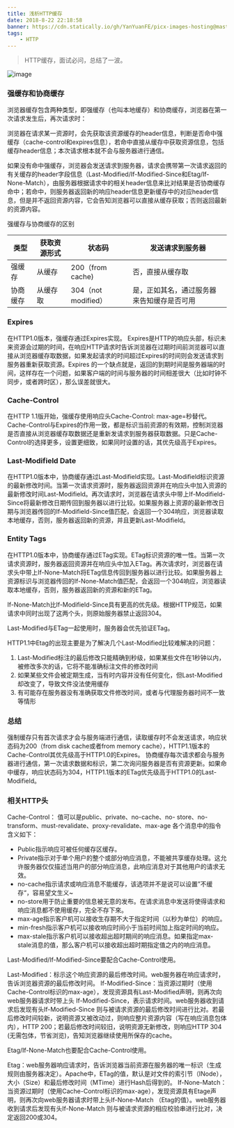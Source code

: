 ```yaml
---
title: 浅析HTTP缓存
date: 2018-8-22 22:18:58
banner: https://cdn.statically.io/gh/YanYuanFE/picx-images-hosting@master/20231128/photo-1462331940025-496dfbfc7564.31axm51pcfm0.webp
tags:
	- HTTP
---
```

> HTTP缓存，面试必问，总结了一波。

![image](https://cdn.statically.io/gh/YanYuanFE/picx-images-hosting@master/20231128/photo-1462331940025-496dfbfc7564.31axm51pcfm0.webp)

<!--more-->

### 强缓存和协商缓存
浏览器缓存包含两种类型，即强缓存（也叫本地缓存）和协商缓存，浏览器在第一次请求发生后，再次请求时：

浏览器在请求某一资源时，会先获取该资源缓存的header信息，判断是否命中强缓存（cache-control和expires信息），若命中直接从缓存中获取资源信息，包括缓存header信息；本次请求根本就不会与服务器进行通信。

如果没有命中强缓存，浏览器会发送请求到服务器，请求会携带第一次请求返回的有关缓存的header字段信息（Last-Modified/If-Modified-Since和Etag/If-None-Match），由服务器根据请求中的相关header信息来比对结果是否协商缓存命中；若命中，则服务器返回新的响应header信息更新缓存中的对应header信息，但是并不返回资源内容，它会告知浏览器可以直接从缓存获取；否则返回最新的资源内容。

强缓存与协商缓存的区别


 类型 | 获取资源形式 | 状态码 | 发送请求到服务器
---|--- |--- |--- 
强缓存 | 从缓存 |  200（from cache) | 否，直接从缓存取
协商缓存 | 从缓存取 | 304（not modified）| 是，正如其名，通过服务器来告知缓存是否可用


### Expires
在HTTP1.0版本，强缓存通过Expires实现。
Expires是HTTP的响应头部，标识未来资源会过期的时间，在响应HTTP请求时告诉浏览器在过期时间前浏览器可以直接从浏览器缓存取数据，如果发起请求的时间超过Expires的时间则会发送请求到服务器重新获取资源。Expires 的一个缺点就是，返回的到期时间是服务器端的时间，这样存在一个问题，如果客户端的时间与服务器的时间相差很大（比如时钟不同步，或者跨时区），那么误差就很大。

### Cache-Control
在HTTP 1.1版开始，强缓存使用响应头Cache-Control: max-age=秒替代。
Cache-Control与Expires的作用一致，都是标识当前资源的有效期，控制浏览器是否直接从浏览器缓存取数据还是重新发请求到服务器获取数据。只是Cache-Control的选择更多，设置更细致，如果同时设置的话，其优先级高于Expires。

### Last-Modifield Date
在HTTP1.0版本中，协商缓存通过Last-Modifield实现。Last-Modifield标识资源的最新修改时间。当第一次请求资源时，服务器返回资源并在响应头中加入资源的最新修改时间Last-Modifield。再次请求时，浏览器在请求头中带上If-Modifield-Since将最新修改日期传回到服务器以进行比较。如果服务器上资源的最新修改日期与浏览器传回的If-Modifield-Since值匹配，会返回一个304响应，浏览器读取本地缓存，否则，服务器返回新的资源，并且更新Last-Modifield。

### Entity Tags
在HTTP1.0版本中，协商缓存通过ETag实现。ETag标识资源的唯一性。当第一次请求资源时，服务器返回资源并在响应头中加入ETag。再次请求时，浏览器在请求头中带上If-None-Match将ETag信息传回到服务器以进行比较。如果服务器上资源标识与浏览器传回的If-None-Match值匹配，会返回一个304响应，浏览器读取本地缓存，否则，服务器返回新的资源和新的ETag。

If-None-Match比If-Modifield-Since具有更高的优先级。根据HTTP规范，如果请求中同时出现了这两个头，则原始服务器禁止返回304。

Last-Modified与ETag一起使用时，服务器会优先验证ETag。

HTTP1.1中Etag的出现主要是为了解决几个Last-Modified比较难解决的问题：
1. Last-Modified标注的最后修改只能精确到秒级，如果某些文件在1秒钟以内，被修改多次的话，它将不能准确标注文件的修改时间
1. 如果某些文件会被定期生成，当有时内容并没有任何变化，但Last-Modified却改变了，导致文件没法使用缓存
1. 有可能存在服务器没有准确获取文件修改时间，或者与代理服务器时间不一致等情形


### 总结
强制缓存只有首次请求才会与服务端进行通信，读取缓存时不会发送请求，响应状态码为200（from disk cache或者from memory cache），HTTP1.1版本的Cache-Control其优先级高于HTTP1.0的Expires。
协商缓存每次请求都会与服务器进行通信，第一次请求数据和标识，第二次询问服务器是否有资源更新。如果命中缓存，响应状态码为304，HTTP1.1版本的ETag优先级高于HTTP1.0的Last-Modifield。


### 相关HTTP头

Cache-Control：
值可以是public、private、no-cache、no- store、no-transform、must-revalidate、proxy-revalidate、max-age
各个消息中的指令含义如下：
- Public指示响应可被任何缓存区缓存。
- Private指示对于单个用户的整个或部分响应消息，不能被共享缓存处理。这允许服务器仅仅描述当用户的部分响应消息，此响应消息对于其他用户的请求无效。
- no-cache指示请求或响应消息不能缓存，该选项并不是说可以设置”不缓存“，容易望文生义~
- no-store用于防止重要的信息被无意的发布。在请求消息中发送将使得请求和响应消息都不使用缓存，完全不存下來。
- max-age指示客户机可以接收生存期不大于指定时间（以秒为单位）的响应。
- min-fresh指示客户机可以接收响应时间小于当前时间加上指定时间的响应。
- max-stale指示客户机可以接收超出超时期间的响应消息。如果指定max-stale消息的值，那么客户机可以接收超出超时期指定值之内的响应消息。

Last-Modified/If-Modified-Since要配合Cache-Control使用。

Last-Modified：标示这个响应资源的最后修改时间。web服务器在响应请求时，告诉浏览器资源的最后修改时间。
If-Modified-Since：当资源过期时（使用Cache-Control标识的max-age），发现资源具有Last-Modified声明，则再次向web服务器请求时带上头 If-Modified-Since，表示请求时间。web服务器收到请求后发现有头If-Modified-Since 则与被请求资源的最后修改时间进行比对。若最后修改时间较新，说明资源又被改动过，则响应整片资源内容（写在响应消息包体内），HTTP 200；若最后修改时间较旧，说明资源无新修改，则响应HTTP 304 (无需包体，节省浏览)，告知浏览器继续使用所保存的cache。

Etag/If-None-Match也要配合Cache-Control使用。

Etag：web服务器响应请求时，告诉浏览器当前资源在服务器的唯一标识（生成规则由服务器决定）。Apache中，ETag的值，默认是对文件的索引节（INode），大小（Size）和最后修改时间（MTime）进行Hash后得到的。
If-None-Match：当资源过期时（使用Cache-Control标识的max-age），发现资源具有Etage声明，则再次向web服务器请求时带上头If-None-Match （Etag的值）。web服务器收到请求后发现有头If-None-Match 则与被请求资源的相应校验串进行比对，决定返回200或304。
